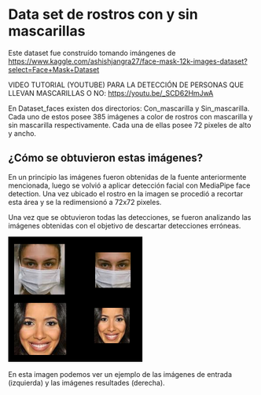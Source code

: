 # Data set de rostros con y sin mascarillas
Este dataset fue construído tomando imángenes de https://www.kaggle.com/ashishjangra27/face-mask-12k-images-dataset?select=Face+Mask+Dataset

VIDEO TUTORIAL (YOUTUBE) PARA LA DETECCIÓN DE PERSONAS QUE LLEVAN MASCARILLAS O NO: https://youtu.be/_SCD62HmJwA

En Dataset_faces existen dos directorios: Con_mascarilla y Sin_mascarilla. Cada uno de estos posee 385 imágenes a color de rostros con mascarilla y sin mascarilla respectivamente.
Cada una de ellas posee 72 pixeles de alto y ancho.

## ¿Cómo se obtuvieron estas imágenes?
En un principio las imágenes fueron obtenidas de la fuente anteriormente mencionada, luego se volvió a aplicar detección facial con MediaPipe face detection.
Una vez ubicado el rostro en la imagen se procedió a recortar esta área y se la redimensionó a 72x72 pixeles.

Una vez que se obtuvieron todas las detecciones, se fueron analizando las imágenes obtenidas con el objetivo de descartar detecciones erróneas.

![](ejemplo_deteccion_recorte_redim.png)

En esta imagen podemos ver un ejemplo de las imágenes de entrada (izquierda) y las imágenes resultades (derecha).

